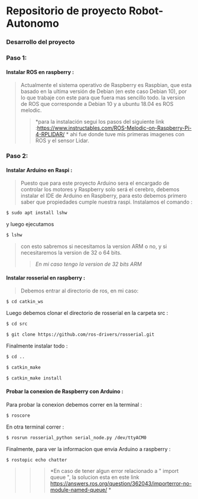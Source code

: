 # Repositorio de proyecto Robot-Autonomo
### Desarrollo del proyecto
### Paso 1: 
#### Instalar ROS en raspberry :
> Actualmente el sistema operativo de Raspberry es Raspbian, que esta basado en la ultima versión de Debian (en este caso Debian 10), por lo que trabaje con este para que fuera mas sencillo todo.
> la version de ROS que corresponde a Debian 10 y a ubuntu 18.04 es ROS melodic.
>>*para la instalación segui los pasos del siguiente link :https://www.instructables.com/ROS-Melodic-on-Raspberry-Pi-4-RPLIDAR/ *
>> ahi fue donde tuve mis primeras imagenes con ROS y el sensor Lidar.

### Paso 2:
#### Instalar Arduino en Raspi :
> Puesto que para este proyecto Arduino sera el encargado de controlar los motores y Raspberry solo será el cerebro, debemos instalar el IDE de Arduino en Raspberry, para esto debemos primero saber que propiedades cumple nuestra raspi.
>Instalamos el comando :
``` bash
$ sudo apt install lshw
```
y luego ejecutamos 
``` bash
$ lshw
```
> con esto sabremos si necesitamos la version ARM o no, y si necesitaremos la version de 32 o 64 bits. 
> > *En mi caso tengo la version de 32 bits ARM*
#### Instalar rosserial en raspberry :
> Debemos entrar al directorio de ros, en mi caso: 
``` bash
$ cd catkin_ws
```
Luego debemos clonar el directorio de rosserial en la carpeta src :
``` bash
$ cd src
```
``` bash
$ git clone https://github.com/ros-drivers/rosserial.git
```
Finalmente instalar todo :
``` bash
$ cd ..
```
``` bash
$ catkin_make
```
``` bash
$ catkin_make install
```
#### Probar la conexion de Raspberry con Arduino :

Para probar la conexion debemos correr en la terminal :
``` bash
$ roscore
```
En otra terminal correr :
``` bash
$ rosrun rosserial_python serial_node.py /dev/ttyACM0
```
Finalmente, para ver la informacion que envia Arduino a raspberry :
``` bash
$ rostopic echo chatter
```
>>> *En caso de tener algun error relacionado a " import queue ", la solucion esta en este link https://answers.ros.org/question/362043/importerror-no-module-named-queue/ *










